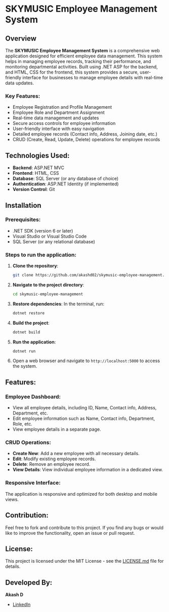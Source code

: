 # SKYMUSIC Employee Management System

## Overview
The **SKYMUSIC Employee Management System** is a comprehensive web application designed for efficient employee data management. This system helps in managing employee records, tracking their performance, and monitoring departmental activities. Built using .NET ASP for the backend, and HTML, CSS for the frontend, this system provides a secure, user-friendly interface for businesses to manage employee details with real-time data updates.

### Key Features:
- Employee Registration and Profile Management
- Employee Role and Department Assignment
- Real-time data management and updates
- Secure access controls for employee information
- User-friendly interface with easy navigation
- Detailed employee records (Contact info, Address, Joining date, etc.)
- CRUD (Create, Read, Update, Delete) operations for employee records

## Technologies Used:
- **Backend**: ASP.NET MVC
- **Frontend**: HTML, CSS
- **Database**: SQL Server (or any database of choice)
- **Authentication**: ASP.NET Identity (if implemented)
- **Version Control**: Git

## Installation

### Prerequisites:
- .NET SDK (version 6 or later)
- Visual Studio or Visual Studio Code
- SQL Server (or any relational database)

### Steps to run the application:

1. **Clone the repository**:
    ```bash
    git clone https://github.com/akashd02/skymusic-employee-management.git
    ```

2. **Navigate to the project directory**:
    ```bash
    cd skymusic-employee-management
    ```

3. **Restore dependencies**:
    In the terminal, run:
    ```bash
    dotnet restore
    ```

4. **Build the project**:
    ```bash
    dotnet build
    ```

5. **Run the application**:
    ```bash
    dotnet run
    ```

6. Open a web browser and navigate to `http://localhost:5000` to access the system.

## Features:

### Employee Dashboard:
- View all employee details, including ID, Name, Contact info, Address, Department, etc.
- Edit employee information such as Name, Contact info, Department, Role, etc.
- View employee details in a separate page.

### CRUD Operations:
- **Create New**: Add a new employee with all necessary details.
- **Edit**: Modify existing employee records.
- **Delete**: Remove an employee record.
- **View Details**: View individual employee information in a dedicated view.

### Responsive Interface:
The application is responsive and optimized for both desktop and mobile views.

## Contribution:
Feel free to fork and contribute to this project. If you find any bugs or would like to improve the functionality, open an issue or pull request.

## License:
This project is licensed under the MIT License - see the [LICENSE.md](LICENSE.md) file for details.

## Developed By:
**Akash D**

- [LinkedIn](https://www.linkedin.com/in/akashd02/)


